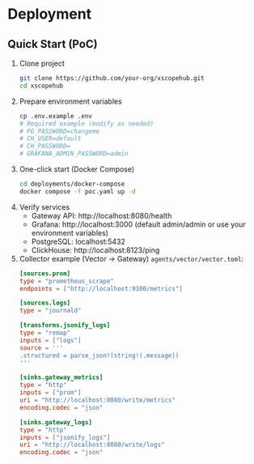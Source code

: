 # Deployment

## Quick Start (PoC)

1. Clone project
   ```bash
   git clone https://github.com/your-org/xscopehub.git
   cd xscopehub
   ```
2. Prepare environment variables
   ```bash
   cp .env.example .env
   # Required example (modify as needed)
   # PG_PASSWORD=changeme
   # CH_USER=default
   # CH_PASSWORD=
   # GRAFANA_ADMIN_PASSWORD=admin
   ```
3. One-click start (Docker Compose)
   ```bash
   cd deployments/docker-compose
   docker compose -f poc.yaml up -d
   ```
4. Verify services
   - Gateway API: http://localhost:8080/health
   - Grafana: http://localhost:3000 (default admin/admin or use your environment variables)
   - PostgreSQL: localhost:5432
   - ClickHouse: http://localhost:8123/ping
5. Collector example (Vector → Gateway)
   `agents/vector/vector.toml`:
   ```toml
   [sources.prom]
   type = "prometheus_scrape"
   endpoints = ["http://localhost:9100/metrics"]

   [sources.logs]
   type = "journald"

   [transforms.jsonify_logs]
   type = "remap"
   inputs = ["logs"]
   source = '''
   .structured = parse_json!(string!(.message))
   '''

   [sinks.gateway_metrics]
   type = "http"
   inputs = ["prom"]
   uri = "http://localhost:8080/write/metrics"
   encoding.codec = "json"

   [sinks.gateway_logs]
   type = "http"
   inputs = ["jsonify_logs"]
   uri = "http://localhost:8080/write/logs"
   encoding.codec = "json"
   ```

